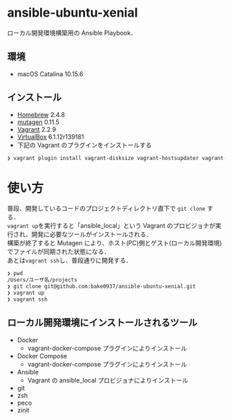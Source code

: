 # ansible-ubuntu-xenial
ローカル開発環境構築用の Ansible Playbook．

## 環境
- macOS Catalina 10.15.6

## インストール
- [Homebrew](https://github.com/Homebrew/brew) 2.4.8
- [mutagen](https://github.com/mutagen-io/mutagen) 0.11.5
- [Vagrant](https://www.vagrantup.com/) 2.2.9
- [VirtualBox](https://www.virtualbox.org/) 6.1.12r139181
- 下記の Vagrant のプラグインをインストールする
```bash
❯ vagrant plugin install vagrant-disksize vagrant-hostsupdater vagrant-mutagen vagrant-docker-compose
```

# 使い方
普段、開発しているコードのプロジェクトディレクトリ直下で `git clone` する．  
`vagrant up`を実行すると「ansible_local」という Vagrant のプロビジョナが実行され、開発に必要なツールがインストールされる．  
構築が終了すると Mutagen により、ホスト(PC)側とゲスト(ローカル開発環境)でファイルが同期された状態になる．  
あとは`vagrant ssh`し、普段通りに開発する．  

```bash
❯ pwd
/Users/ユーザ名/projects
❯ git clone git@github.com:bake0937/ansible-ubuntu-xenial.git
❯ vagrant up
❯ vagrant ssh
```

## ローカル開発環境にインストールされるツール
- Docker
  - vagrant-docker-compose プラグインによりインストール
- Docker Compose
  - vagrant-docker-compose プラグインによりインストール
- Ansible
  - Vagrant の ansible_local プロビジョナによりインストール
- git
- zsh
- peco
- zinit
